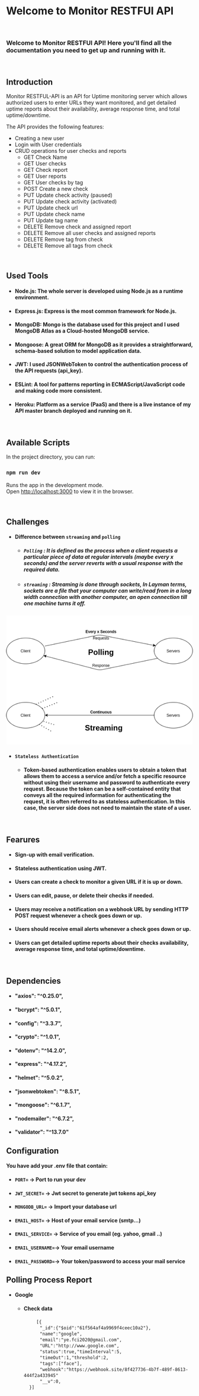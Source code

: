 # Welcome to Monitor RESTFUl API

<br>

### Welcome to Monitor RESTFUl API! Here you'll find all the documentation you need to get up and running with it.

<br>

## Introduction
Monitor RESTFUL-API is an API for Uptime monitoring server which allows authorized users to enter URLs they want monitored, and get detailed uptime reports about their availability, average response time, and total uptime/downtime.


The API provides the following features:
* Creating a new user
* Login with User credentials
* CRUD operations for user checks and reports
  - GET Check Name
  - GET User checks
  - GET Check report
  - GET User reports
  - GET User checks by tag
  - POST Create a new check
  - PUT Update check activity (paused)
  - PUT Update check activity (activated)
  - PUT Update check url
  - PUT Update check name
  - PUT Update tag name
  - DELETE Remove check and assigned report
  - DELETE Remove all user checks and assigned reports
  - DELETE Remove tag from check
  - DELETE Remove all tags from check

<br>

## Used Tools

* #### Node.js: The whole server is developed using Node.js as a runtime environment.
* #### Express.js: Express is the most common framework for Node.js.
* #### MongoDB: Mongo is the database used for this project and I used MongoDB Atlas as a Cloud-hosted MongoDB service.
* #### Mongoose: A great ORM for MongoDB as it provides a straightforward, schema-based solution to model application data.
* #### JWT: I used JSONWebToken to control the authentication process of the API requests (api_key).
* #### ESLint: A tool for patterns reporting in ECMAScript/JavaScript code and making code more consistent.
* #### Heroku: Platform as a service (PaaS) and there is a live instance of my API master branch deployed and running on it.

<br>

## Available Scripts

In the project directory, you can run:

### `npm run dev`

Runs the app in the development mode.<br />
Open [http://localhost:3000](http://localhost:3000) to view it in the browser.

<br>

## Challenges
* #### Difference between `streaming` and `polling`
  * #####  `Polling` : It is defined as the process when a client requests a particular piece of data at regular intervals (maybe every x seconds) and the server reverts with a usual response with the required data.
  * #####  `streaming` : Streaming is done through sockets, In Layman terms, sockets are a file that your computer can write/read from in a long width connection with another computer, an open connection till one machine turns it off.
<img src="/polling.png" text-align="center" title="polling vs streaming">

* #### `Stateless Authentication`
  * #### Token-based authentication enables users to obtain a token that allows them to access a service and/or fetch a specific resource without using their username and password to authenticate every request. Because the token can be a self-contained entity that conveys all the required information for authenticating the request, it is often referred to as stateless authentication. In this case, the server side does not need to maintain the state of a user.

<br>

## Fearures

* #### Sign-up with email verification.
* #### Stateless authentication using JWT.
* #### Users can create a check to monitor a given URL if it is up or down.
* #### Users can edit, pause, or delete their checks if needed.
* #### Users may receive a notification on a webhook URL by sending HTTP POST request whenever a check goes down or up.
* #### Users should receive email alerts whenever a check goes down or up.
* #### Users can get detailed uptime reports about their checks availability, average response time, and total uptime/downtime.

<br>

## Dependencies

* #### "axios": "^0.25.0",
* #### "bcrypt": "^5.0.1",
* #### "config": "^3.3.7",
* #### "crypto": "^1.0.1",
* #### "dotenv": "^14.2.0",
* #### "express": "^4.17.2",
* #### "helmet": "^5.0.2",
* #### "jsonwebtoken": "^8.5.1",
* #### "mongoose": "^6.1.7",
* #### "nodemailer": "^6.7.2",
* #### "validator": "^13.7.0"

## Configuration

#### You have add your .env file that contain:
* #### `PORT=`          -> Port to run your dev  
* #### `JWT_SECRET=`    -> Jwt secret to generate jwt tokens api_key
* #### `MONGODB_URL=`   -> Import your database url

* #### `EMAIL_HOST=`    -> Host of your email service (smtp...)
* #### `EMAIL_SERVICE=` -> Service of you email (eg. yahoo, gmail ..)
* #### `EMAIL_USERNAME=`-> Your email username
* #### `EMAIL_PASSWORD=`-> Your token/password to access your mail service

## Polling Process Report
  * #### Google
    * #### Check data
        <pre>
          <code>[{
            "_id":{"$oid":"61f564af4a9969f4ceec10a2"},
            "name":"google",
            "email":"ye.fci2020@gmail.com",
            "URL":"http://www.google.com",
            "status":true,"timeInterval":5,
            "timeOut":1,"threshold":2,
            "tags":["face"],
            "webhook":"https://webhook.site/8f427736-4b7f-489f-8613-444f2a433945"
            "__v":0,
        }]</code>